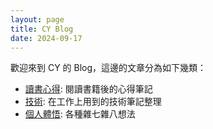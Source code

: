 ```yaml
---
layout: page
title: CY Blog
date: 2024-09-17
---
```


歡迎來到 CY 的 Blog，這邊的文章分為如下幾類：

* [讀書心得](/categories/讀書心得/): 閱讀書籍後的心得筆記
* [技術](/categories/技術/): 在工作上用到的技術筆記整理
* [個人體悟](/categories/個人體悟/): 各種雜七雜八想法
